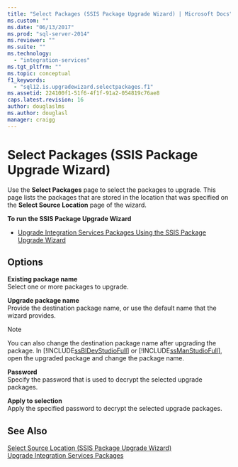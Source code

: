 ```yaml
---
title: "Select Packages (SSIS Package Upgrade Wizard) | Microsoft Docs"
ms.custom: ""
ms.date: "06/13/2017"
ms.prod: "sql-server-2014"
ms.reviewer: ""
ms.suite: ""
ms.technology: 
  - "integration-services"
ms.tgt_pltfrm: ""
ms.topic: conceptual
f1_keywords: 
  - "sql12.is.upgradewizard.selectpackages.f1"
ms.assetid: 224100f1-51f6-4f1f-91a2-054819c76ae8
caps.latest.revision: 16
author: douglaslms
ms.author: douglasl
manager: craigg
---
```

# Select Packages (SSIS Package Upgrade Wizard)
  Use the **Select Packages** page to select the packages to upgrade. This page lists the packages that are stored in the location that was specified on the **Select Source Location** page of the wizard.  
  
 **To run the SSIS Package Upgrade Wizard**  
  
-   [Upgrade Integration Services Packages Using the SSIS Package Upgrade Wizard](install-windows/upgrade-integration-services-packages-using-the-ssis-package-upgrade-wizard.md)  
  
## Options  
 **Existing package name**  
 Select one or more packages to upgrade.  
  
 **Upgrade package name**  
 Provide the destination package name, or use the default name that the wizard provides.  
  
> [!NOTE]  
>  You can also change the destination package name after upgrading the package. In [!INCLUDE[ssBIDevStudioFull](../includes/ssbidevstudiofull-md.md)] or [!INCLUDE[ssManStudioFull](../includes/ssmanstudiofull-md.md)], open the upgraded package and change the package name.  
  
 **Password**  
 Specify the password that is used to decrypt the selected upgrade packages.  
  
 **Apply to selection**  
 Apply the specified password to decrypt the selected upgrade packages.  
  
## See Also  
 [Select Source Location &#40;SSIS Package Upgrade Wizard&#41;](../../2014/integration-services/select-source-location-ssis-package-upgrade-wizard.md)   
 [Upgrade Integration Services Packages](install-windows/upgrade-integration-services-packages.md)  
  
  
